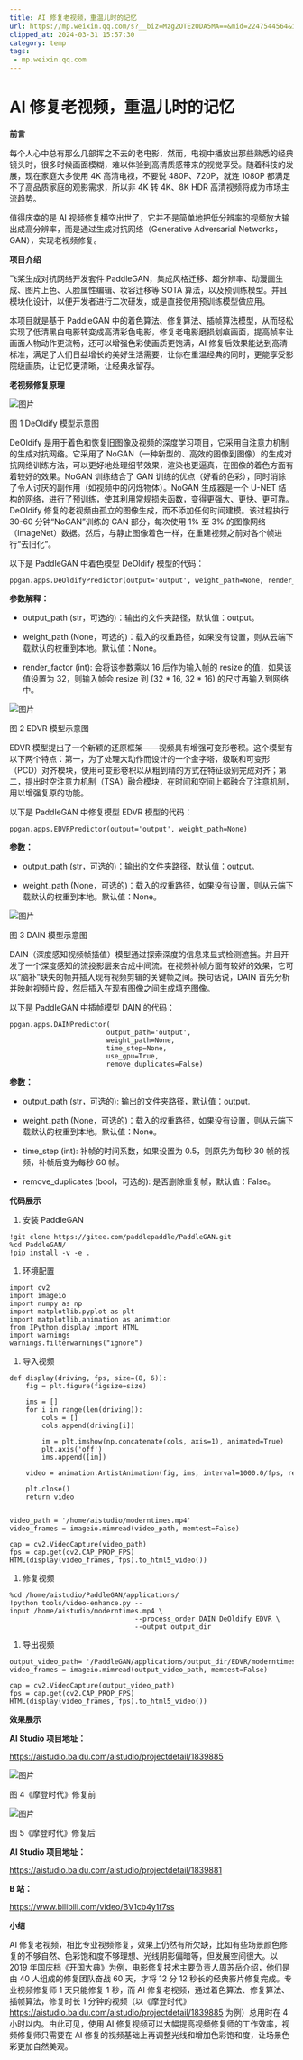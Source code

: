 ```yaml
---
title: AI 修复老视频，重温儿时的记忆
url: https://mp.weixin.qq.com/s?__biz=Mzg2OTEzODA5MA==&mid=2247544564&idx=1&sn=f1b4f53ec9768c7db2e19b2ab44292dc&chksm=cea3c531f9d44c277c849b5c468a751cd702e3ea297daf442d8d05bd7537d43931a5e4145246&mpshare=1&scene=1&srcid=03143zePY85afBB6EOc06mHr&sharer_shareinfo=1e7bfeef8bb149b336b80822aeda4723&sharer_shareinfo_first=1e7bfeef8bb149b336b80822aeda4723#rd
clipped_at: 2024-03-31 15:57:30
category: temp
tags: 
 - mp.weixin.qq.com
---
```



# AI 修复老视频，重温儿时的记忆

  

  

  

  

**前言**

  

每个人心中总有那么几部挥之不去的老电影，然而，电视中播放出那些熟悉的经典镜头时，很多时候画面模糊，难以体验到高清质感带来的视觉享受。随着科技的发展，现在家庭大多使用 4K 高清电视，不要说 480P、720P，就连 1080P 都满足不了高品质家庭的观影需求，所以非 4K 转 4K、8K HDR 高清视频将成为市场主流趋势。

  

值得庆幸的是 AI 视频修复横空出世了，它并不是简单地把低分辨率的视频放大输出成高分辨率，而是通过生成对抗网络（Generative Adversarial Networks，GAN），实现老视频修复。

  

  

****项目介绍****

  

飞桨生成对抗网络开发套件 PaddleGAN，集成风格迁移、超分辨率、动漫画生成、图片上色、人脸属性编辑、妆容迁移等 SOTA 算法，以及预训练模型。并且模块化设计，以便开发者进行二次研发，或是直接使用预训练模型做应用。  

  

本项目就是基于 PaddleGAN 中的着色算法、修复算法、插帧算法模型，从而轻松实现了低清黑白电影转变成高清彩色电影，修复老电影磨损划痕画面，提高帧率让画面人物动作更流畅，还可以增强色彩使画质更饱满，AI 修复后效果能达到高清标准，满足了人们日益增长的美好生活需要，让你在重温经典的同时，更能享受影院级画质，让记忆更清晰，让经典永留存。

  

  

**老视频修复原理**

  

  

  

  

![图片](assets/1711871850-5713de8f3c9bed5bb03f8403f810872b.png)

图 1 DeOldify 模型示意图

  

DeOldify 是用于着色和恢复旧图像及视频的深度学习项目，它采用自注意力机制的生成对抗网络。它采用了 NoGAN（一种新型的、高效的图像到图像）的生成对抗网络训练方法，可以更好地处理细节效果，渲染也更逼真，在图像的着色方面有着较好的效果。NoGAN 训练结合了 GAN 训练的优点（好看的色彩），同时消除了令人讨厌的副作用（如视频中的闪烁物体）。NoGAN 生成器是一个 U-NET 结构的网络，进行了预训练，使其利用常规损失函数，变得更强大、更快、更可靠。DeOldify 修复的老视频由孤立的图像生成，而不添加任何时间建模。该过程执行 30-60 分钟“NoGAN”训练的 GAN 部分，每次使用 1% 至 3% 的图像网络（ImageNet）数据。然后，与静止图像着色一样，在重建视频之前对各个帧进行“去旧化”。

  

以下是 PaddleGAN 中着色模型 DeOldify 模型的代码：

```plain
ppgan.apps.DeOldifyPredictor(output='output', weight_path=None, render_factor=32)
```

  

**参数解释：**

-   output\_path (str，可选的)：输出的文件夹路径，默认值：output。
    
-   weight\_path (None，可选的)：载入的权重路径，如果没有设置，则从云端下载默认的权重到本地。默认值：None。
    
-   render\_factor (int): 会将该参数乘以 16 后作为输入帧的 resize 的值，如果该值设置为 32，则输入帧会 resize 到 (32 \* 16, 32 \* 16) 的尺寸再输入到网络中。
    

  

  

  

  

  

![图片](assets/1711871850-001a05bb6065674ad759baa539e4ae61.png)

图 2 EDVR 模型示意图

  

EDVR 模型提出了一个新颖的还原框架——视频具有增强可变形卷积。这个模型有以下两个特点：第一，为了处理大动作而设计的一个金字塔，级联和可变形（PCD）对齐模块，使用可变形卷积以从粗到精的方式在特征级别完成对齐；第二，提出时空注意力机制（TSA）融合模块，在时间和空间上都融合了注意机制，用以增强复原的功能。

  

以下是 PaddleGAN 中修复模型 EDVR 模型的代码：

```plain
ppgan.apps.EDVRPredictor(output='output', weight_path=None)
```

  

  

**参数：**

-   output\_path (str，可选的)：输出的文件夹路径，默认值：output。
    
-   weight\_path (None，可选的)：载入的权重路径，如果没有设置，则从云端下载默认的权重到本地。默认值：None。
    

  

  

  

  

  

![图片](assets/1711871850-85d4a4511050ac6d695e793d9d5872fc.png)

图 3 DAIN 模型示意图

  

DAIN（深度感知视频帧插值）模型通过探索深度的信息来显式检测遮挡。并且开发了一个深度感知的流投影层来合成中间流。在视频补帧方面有较好的效果，它可以“脑补”缺失的帧并插入现有视频剪辑的关键帧之间。换句话说，DAIN 首先分析并映射视频片段，然后插入在现有图像之间生成填充图像。

  

以下是 PaddleGAN 中插帧模型 DAIN 的代码：

```plain
ppgan.apps.DAINPredictor(
                        output_path='output',
                        weight_path=None,
                        time_step=None,
                        use_gpu=True,
                        remove_duplicates=False)
```

  

**参数：**

-   output\_path (str，可选的): 输出的文件夹路径，默认值：output.
    
-   weight\_path (None，可选的)：载入的权重路径，如果没有设置，则从云端下载默认的权重到本地。默认值：None。
    
-   time\_step (int): 补帧的时间系数，如果设置为 0.5，则原先为每秒 30 帧的视频，补帧后变为每秒 60 帧。
    
-   remove\_duplicates (bool，可选的): 是否删除重复帧，默认值：False。
    

  

  

**代码展示**

  

1.  安装 PaddleGAN
    

```plain
!git clone https://gitee.com/paddlepaddle/PaddleGAN.git
%cd PaddleGAN/
!pip install -v -e .
```

  

1.  环境配置
    

```plain
import cv2
import imageio
import numpy as np
import matplotlib.pyplot as plt
import matplotlib.animation as animation
from IPython.display import HTML
import warnings
warnings.filterwarnings("ignore")
```

  

1.  导入视频
    

```plain
def display(driving, fps, size=(8, 6)):
    fig = plt.figure(figsize=size)

    ims = []
    for i in range(len(driving)):
        cols = []
        cols.append(driving[i])

        im = plt.imshow(np.concatenate(cols, axis=1), animated=True)
        plt.axis('off')
        ims.append([im])

    video = animation.ArtistAnimation(fig, ims, interval=1000.0/fps, repeat_delay=1000)

    plt.close()
    return video


video_path = '/home/aistudio/moderntimes.mp4'
video_frames = imageio.mimread(video_path, memtest=False)

cap = cv2.VideoCapture(video_path)
fps = cap.get(cv2.CAP_PROP_FPS)
HTML(display(video_frames, fps).to_html5_video())
```

  

1.  修复视频
    

```plain
%cd /home/aistudio/PaddleGAN/applications/
!python tools/video-enhance.py --input /home/aistudio/moderntimes.mp4 \
                               --process_order DAIN DeOldify EDVR \
                               --output output_dir
```

  

1.  导出视频
    

```plain
output_video_path= '/PaddleGAN/applications/output_dir/EDVR/moderntimes_deoldify_out_edvr_out.mp4' 
video_frames = imageio.mimread(output_video_path, memtest=False)

cap = cv2.VideoCapture(output_video_path)
fps = cap.get(cv2.CAP_PROP_FPS)
HTML(display(video_frames, fps).to_html5_video())
```

  

  

****效果展示****

  

  

  

  

**AI Studio 项目地址：**

https://aistudio.baidu.com/aistudio/projectdetail/1839885

  

![图片](assets/1711871850-1e42e3b1de3ccda51af8d2458125ec8a.webp)

图 4《摩登时代》修复前

  

![图片](assets/1711871850-98466f73665dd533829cc85e5f2bdc78.webp)

图 5《摩登时代》修复后

  

  

  

  

**AI Studio 项目地址：**

https://aistudio.baidu.com/aistudio/projectdetail/1839881

  

**B 站：**

https://www.bilibili.com/video/BV1cb4y1f7ss

  

  

**小结**

  

AI 修复老视频，相比专业视频修复，效果上仍然有所欠缺，比如有些场景颜色修复的不够自然、色彩饱和度不够理想、光线阴影偏暗等，但发展空间很大。以 2019 年国庆档《开国大典》为例，电影修复技术主要负责人周苏岳介绍，他们是由 40 人组成的修复团队奋战 60 天，才将 12 分 12 秒长的经典影片修复完成。专业视频修复师 1 天只能修复 1 秒，而 AI 修复老视频，通过着色算法、修复算法、插帧算法，修复时长 1 分钟的视频（以《摩登时代》https://aistudio.baidu.com/aistudio/projectdetail/1839885 为例）总用时在 4 小时以内。由此可见，使用 AI 修复视频可以大幅提高视频修复师的工作效率，视频修复师只需要在 AI 修复的视频基础上再调整光线和增加色彩饱和度，让场景色彩更加自然美观。